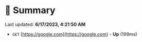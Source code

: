 # 📖 Summary
Last updated: **6/17/2023, 4:21:50 AM**

- `GET` [https://google.com](https://google.com) - **Up** (199ms)
